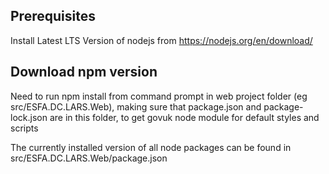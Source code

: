 
## Prerequisites
Install Latest LTS Version of nodejs from https://nodejs.org/en/download/

## Download npm version 
Need to run npm install from command prompt in web project folder (eg src/ESFA.DC.LARS.Web), making sure that package.json and package-lock.json are in this folder, to get govuk node module for default styles and scripts

The currently installed version of all node packages can be found in src/ESFA.DC.LARS.Web/package.json